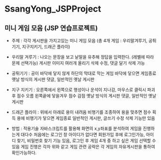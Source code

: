 # SsangYong_JSPProject

## 미니 게임 모음 (JSP 연습프로젝트)
  - 주제 : 각각 게시판을 가지고있는 미니 게임 모음 (총 4개 게임 : 우리말겨루기, 공튀기기, 지구지키기, 드래곤 플라이)
  
  - 우리말 겨루기 : 나오는 문장을 보고 낱말을 유추해 정답을 입력한다. (레벨에 따라 문제 선택가능)
                    게시판 이미지 여러개 올리기 삭제 수정, 댓글 달기 삭제 가능
  - 공튀기기 : 공이 바닥에 닿지 않게 하단의 막대로 막는 게임 바닥에 닿으면 게임종료
               옛날 방식의 게시판 댓글, 일반적인 옛날 게시판
  - 지구 지키기 : 오른쪽에서 왼쪽으로 행성이나 운석이 지나감, 마우스로 클릭시 파괴 후 점수 오름 왼쪽끝에 닿을겨우 점수 감점
                  옛날 방식의 게시판 댓글, 일반적인 옛날 게시판 
  - 드래곤 플라이 : 위에서 아래로 용이 내려옴 비행기를 조종하여 용을 맞추면 점수 획득 용에 비행기가 닿으면 게임종료
                    일반적인 게시판, 글쓰기 수정 삭제 기능만 있음
  
  - 방법 :  적용기술 자바스크립트를 활용해 화면의 x,y좌표를 분석하여 게임을 진행하는게 대다수 처음에는 로그인 창
            아이디가 없다면 회원가입 후에 로그인가능, 아이디 찾기, 비밀번호 찾기 기능 있음, 로그인 후 게임 4개 중 
            하고 싶은 게임 선택할 수 있음 게임 진행은 각자 위와 같고 게임 관련 공략은 각 게임의 자유게시판을 통하여  
            확인가능하다.
